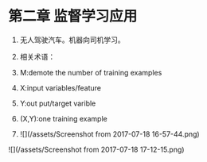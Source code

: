 # 第二章 监督学习应用

1. 无人驾驶汽车。机器向司机学习。
2. 相关术语：

3. M:demote the number of training examples

4. X:input variables/feature
5. Y:out put/target varible
6. \(X,Y\):one training example
7. ![](/assets/Screenshot from 2017-07-18 16-57-44.png)





![](/assets/Screenshot from 2017-07-18 17-12-15.png)

